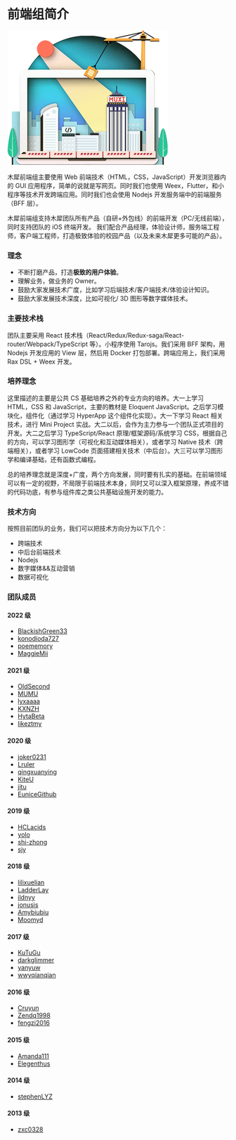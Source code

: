 # 前端组简介

![An image](./frontend.png)

木犀前端组主要使用 Web 前端技术（HTML，CSS，JavaScript）开发浏览器内的 GUI 应用程序，简单的说就是写网页。同时我们也使用 Weex，Flutter，和小程序等技术开发跨端应用。同时我们也会使用 Nodejs 开发服务端中的前端服务（BFF 层）。

木犀前端组支持木犀团队所有产品（自研+外包线）的前端开发（PC/无线前端），同时支持团队的 iOS 终端开发。
我们配合产品经理，体验设计师，服务端工程师，客户端工程师，打造极致体验的校园产品（以及未来木犀更多可能的产品）。

### 理念

- 不断打磨产品，打造**极致的用户体验**。
- 理解业务，做业务的 Owner。
- 鼓励大家发展技术广度，比如学习后端技术/客户端技术/体验设计知识。
- 鼓励大家发展技术深度，比如可视化/ 3D 图形等数字媒体技术。

### 主要技术栈

团队主要采用 React 技术栈（React/Redux/Redux-saga/React-router/Webpack/TypeScript 等）。小程序使用 Tarojs。我们采用 BFF 架构，用 Nodejs 开发应用的 View 层，然后用 Docker 打包部署。跨端应用上，我们采用 Rax DSL + Weex 开发。

### 培养理念

这里描述的主要是公共 CS 基础培养之外的专业方向的培养。大一上学习 HTML，CSS 和 JavaScript，主要的教材是 Eloquent JavaScript。之后学习模块化，组件化（通过学习 HyperApp 这个组件化实现）。大一下学习 React 相关技术，进行 Mini Project 实战。大二以后，会作为主力参与一个团队正式项目的开发。大二之后学习 TypeScript/React 原理/框架源码/系统学习 CSS，根据自己的方向，可以学习图形学（可视化和互动媒体相关），或者学习 Native 技术（跨端相关），或者学习 LowCode 页面搭建相关技术（中后台）。大三可以学习图形学和编译基础，还有函数式编程。

总的培养理念就是深度+广度，两个方向发展，同时要有扎实的基础。在前端领域可以有一定的视野，不局限于前端技术本身，同时又可以深入框架原理，养成不错的代码功底，有参与组件库之类公共基础设施开发的能力。

### 技术方向

按照目前团队的业务，我们可以把技术方向分为以下几个：

- 跨端技术
- 中后台前端技术
- Nodejs
- 数字媒体&&互动营销
- 数据可视化

### 团队成员

#### 2022 级

- [BlackishGreen33](https://github.com/BlackishGreen33)
- [konodioda727](https://github.com/konodioda727)
- [poememory](https://github.com/poememory)
- [MaggieMii](https://github.com/MaggieMii)

#### 2021 级

- [OldSecond](https://github.com/Old-Second)
- [MUMU](https://github.com/MUMU46)
- [lyxaaaa](https://github.com/lyxaaaa)
- [KXNZH](https://github.com/KXNZH)
- [HytaBeta](https://github.com/HytaBeta)
- [likeztmy](https://github.com/likeztmy)

#### 2020 级

- [joker0231](https://github.com/joker0231)
- [Lruler](https://github.com/Lruler)
- [qingxuanying](https://github.com/qingxuanying)
- [KiteU](https://github.com/demoinmuxi)
- [jitu](https://github.com/jiut)
- [EuniceGithub](https://github.com/EuniceGithub)

#### 2019 级

- [HCLacids](https://github.com/HCLacids)
- [yolo](https://github.com/liaoyulu)
- [shi-zhong](https://github.com/shi-zhong)
- [sjy](https://github.com/shenjiayao-sjy)

#### 2018 级

- [lilixuelian](https://github.com/lilixuelian)
- [LadderLay](https://github.com/LadderLay)
- [ildnyy](https://github.com/ildnyy)
- [jonusis](https://github.com/jonusis)
- [Amybiubiu](https://github.com/Amybiubiu)
- [Moomyd](https://github.com/Moomyd)

#### 2017 级

- [KuTuGu](https://github.com/KuTuGu)
- [darkglimmer](https://github.com/darkglimmer)
- [yanyuw](https://github.com/yanyuw)
- [wwyqianqian](https://github.com/wwyqianqian)

#### 2016 级

- [Cruyun](https://github.com/Cruyun)
- [Zendq1998](https://github.com/Zendq1998)
- [fengzi2016](https://github.com/fengzi2016)

#### 2015 级

- [Amanda111](https://github.com/Amanda111)
- [Elegenthus](https://github.com/Elegenthus)

#### 2014 级

- [stephenLYZ](https://github.com/stephenLYZ)

#### 2013 级

- [zxc0328](https://github.com/zxc0328)
